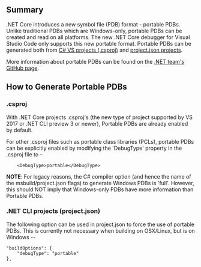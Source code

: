## Summary
.NET Core introduces a new symbol file (PDB) format - portable PDBs. Unlike traditional PDBs which are Windows-only, portable PDBs can be created and read on all platforms. The new .NET Core debugger for Visual Studio Code only supports this new portable format. Portable PDBs can be generated both from [C# VS projects (.csproj)](#csproj) and [project.json projects](#net-cli-projects-projectjson).

More information about portable PDBs can be found on the [.NET team's GitHub page](https://github.com/dotnet/core/blob/master/Documentation/diagnostics/portable_pdb.md).

## How to Generate Portable PDBs
### .csproj 
With .NET Core projects .csproj's (the new type of project supported by VS 2017 or .NET CLI preview 3 or newer), Portable PDBs are already enabled by default. 

For other .csproj files such as portable class libraries (PCLs), portable PDBs can be explicitly enabled by modifying the 'DebugType' property in the .csproj file to –

        <DebugType>portable</DebugType>

**NOTE**: For legacy reasons, the C# compiler option (and hence the name of the msbuild/project.json flags) to generate Windows PDBs is 'full'. However, this should NOT imply that Windows-only PDBs have more information than Portable PDBs. 

### .NET CLI projects (project.json)
The following option can be used in project.json to force the use of portable PDBs. This is currently not necessary when building on OSX/Linux, but is on Windows --

    "buildOptions": {
        "debugType": "portable"
    },
